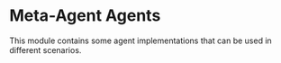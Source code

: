 # Meta-Agent Agents

This module contains some agent implementations that can be used in different scenarios.
